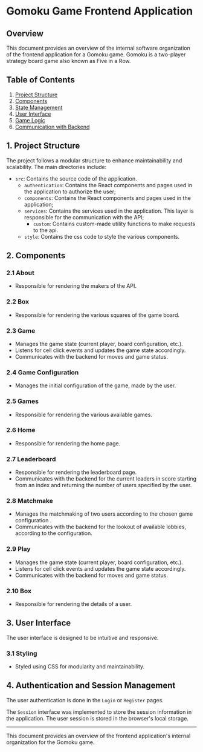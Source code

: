 # Gomoku Game Frontend Application

## Overview

This document provides an overview of the internal software organization of the frontend application for a Gomoku game. Gomoku is a two-player strategy board game also known as Five in a Row.

## Table of Contents

1. [Project Structure](#project-structure)
2. [Components](#components)
3. [State Management](#state-management)
4. [User Interface](#user-interface)
5. [Game Logic](#game-logic)
6. [Communication with Backend](#communication-with-backend)

## 1. Project Structure

The project follows a modular structure to enhance maintainability and scalability. The main directories include:

- `src`: Contains the source code of the application.
    - `authentication`: Contains the React components and pages used in the application to authorize the user;
    - `components`: Contains the React components and pages used in the application;
    - `services`: Contains the services used in the application. This layer is responsible for the communication with the API;
        - `custom`: Contains custom-made utility functions to make requests to the api.
    - `style`: Contains the css code to style the various components.

## 2. Components

### 2.1 About

- Responsible for rendering the makers of the API.

### 2.2 Box

- Responsible for rendering the various squares of the game board.

### 2.3 Game

- Manages the game state (current player, board configuration, etc.).
- Listens for cell click events and updates the game state accordingly. 
- Communicates with the backend for moves and game status.

### 2.4 Game Configuration

- Manages the initial configuration of the game, made by the user.

### 2.5 Games

- Responsible for rendering the various available games.

### 2.6 Home

- Responsible for rendering the home page.

### 2.7 Leaderboard

- Responsible for rendering the leaderboard page.
- Communicates with the backend for the current leaders in score starting from an index and returning the number of users specified by the user.

### 2.8 Matchmake

- Manages the matchmaking of two users according to the chosen game configuration .
- Communicates with the backend for the lookout of available lobbies, according to the configuration.

### 2.9 Play

- Manages the game state (current player, board configuration, etc.).
- Listens for cell click events and updates the game state accordingly.
- Communicates with the backend for moves and game status.

### 2.10 Box

- Responsible for rendering the details of a user.

## 3. User Interface

The user interface is designed to be intuitive and responsive.

### 3.1 Styling

- Styled using CSS for modularity and maintainability.

## 4. Authentication and Session Management

The user authentication is done in the `Login` or `Register` pages.

The `Session` interface was implemented to store the session information in the application.
The user session is stored in the browser's local storage.

---

This document provides an overview of the frontend application's internal organization for the Gomoku game.
